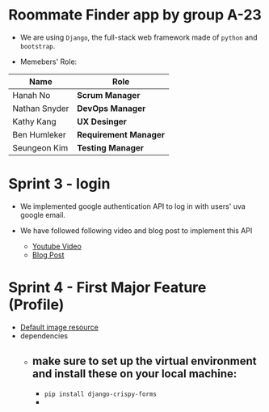 # Roommate Finder app by group A-23

* We are using `Django`, the full-stack web framework made of `python` and `bootstrap`.

* Memebers' Role:
  
| Name          | Role                    |
| ------------- | ----------------------- |
| Hanah No      | **Scrum Manager**       |
| Nathan Snyder | **DevOps Manager**      |
| Kathy Kang    | **UX Desinger**         |
| Ben Humleker  | **Requirement Manager** |
| Seungeon Kim  | **Testing Manager**     |



# Sprint 3 - login

*   We implemented google authentication API to log in with users' uva google email. 

*   We have followed following video and blog post to implement this API
    *   [Youtube Video](https://www.youtube.com/watch?v=NG48CLLsb1A)
    *   [Blog Post](https://whizzoe.medium.com/in-5-mins-set-up-google-login-to-sign-up-users-on-django-e71d5c38f5d5)



# Sprint 4 - First Major Feature (Profile)
   * [Default image resource](https://www.google.com/url?sa=i&url=https%3A%2F%2Ficon-library.com%2Ficon%2Fdefault-user-icon-26.html&psig=AOvVaw1B1qFKdKGh7zHRZTXUBjle&ust=1616142636270000&source=images&cd=vfe&ved=0CAIQjRxqFwoTCJCLvNS2ue8CFQAAAAAdAAAAABAD)
   * dependencies
     * ## make sure to set up the virtual environment and install these on your local machine:
       * `pip install django-crispy-forms`
       * 


